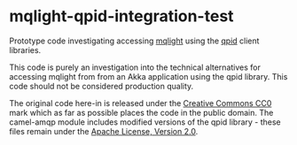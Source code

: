 mqlight-qpid-integration-test
=============================

Prototype code investigating accessing [mqlight](https://developer.ibm.com/messaging/mq-light/) using the
[qpid](https://qpid.apache.org/) client libraries.

This code is purely an investigation into the technical alternatives for accessing mqlight from from an Akka application
using the qpid library.  This code should not be considered production quality.

The original code here-in is released under the [Creative Commons CC0](http://creativecommons.org/about/cc0) mark which
as far as possible places the code in the public domain.  The camel-amqp module includes modified versions of
the qpid library - these files remain under the [Apache License, Version 2.0](http://www.apache.org/licenses/LICENSE-2.0).

